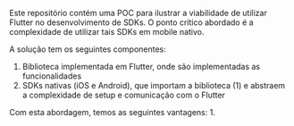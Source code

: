 Este repositório contém uma POC para ilustrar a viabilidade de utilizar Flutter no desenvolvimento de SDKs.
O ponto crítico abordado é a complexidade de utilizar tais SDKs em mobile nativo.

A solução tem os seguintes componentes:
1. Biblioteca implementada em Flutter, onde são implementadas as funcionalidades
2. SDKs nativas (iOS e Android), que importam a biblioteca (1) e abstraem a complexidade de setup e comunicação com o Flutter

Com esta abordagem, temos as seguintes vantagens:
1. 